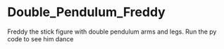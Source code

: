 # Double_Pendulum_Freddy
Freddy the stick figure with double pendulum arms and legs. Run the py code to see him dance
